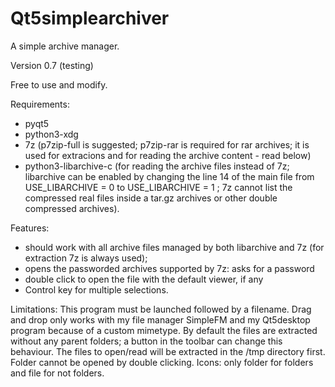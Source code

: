 # Qt5simplearchiver
A simple archive manager.

Version 0.7 (testing)

Free to use and modify.

Requirements:
- pyqt5
- python3-xdg
- 7z (p7zip-full is suggested; p7zip-rar is required for rar archives; it is used for extracions and for reading the archive content - read below)
- python3-libarchive-c (for reading the archive files instead of 7z; libarchive can be enabled by changing the line 14 of the main file from USE_LIBARCHIVE = 0 to USE_LIBARCHIVE = 1 ; 7z cannot list the compressed real files inside a tar.gz archives or other double compressed archives).

Features:
- should work with all archive files managed by both libarchive and 7z (for extraction 7z is always used);
- opens the passworded archives supported by 7z: asks for a password
- double click to open the file with the default viewer, if any
- Control key for multiple selections.

Limitations: This program must be launched followed by a filename. Drag and drop only works with my file manager SimpleFM and my Qt5desktop program because of a custom mimetype. By default the files are extracted without any parent folders; a button in the toolbar can change this behaviour. The files to open/read will be extracted in the /tmp directory first. Folder cannot be opened by double clicking. Icons: only folder for folders and file for not folders.
